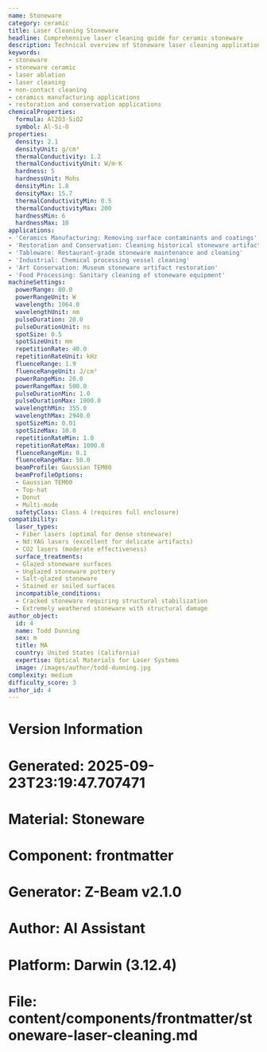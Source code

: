 ```yaml
---
name: Stoneware
category: ceramic
title: Laser Cleaning Stoneware
headline: Comprehensive laser cleaning guide for ceramic stoneware
description: Technical overview of Stoneware laser cleaning applications and parameters
keywords:
- stoneware
- stoneware ceramic
- laser ablation
- laser cleaning
- non-contact cleaning
- ceramics manufacturing applications
- restoration and conservation applications
chemicalProperties:
  formula: Al2O3·SiO2
  symbol: Al-Si-O
properties:
  density: 2.1
  densityUnit: g/cm³
  thermalConductivity: 1.2
  thermalConductivityUnit: W/m·K
  hardness: 5
  hardnessUnit: Mohs
  densityMin: 1.8
  densityMax: 15.7
  thermalConductivityMin: 0.5
  thermalConductivityMax: 200
  hardnessMin: 6
  hardnessMax: 10
applications:
- 'Ceramics Manufacturing: Removing surface contaminants and coatings'
- 'Restoration and Conservation: Cleaning historical stoneware artifacts'
- 'Tableware: Restaurant-grade stoneware maintenance and cleaning'
- 'Industrial: Chemical processing vessel cleaning'
- 'Art Conservation: Museum stoneware artifact restoration'
- 'Food Processing: Sanitary cleaning of stoneware equipment'
machineSettings:
  powerRange: 80.0
  powerRangeUnit: W
  wavelength: 1064.0
  wavelengthUnit: nm
  pulseDuration: 20.0
  pulseDurationUnit: ns
  spotSize: 0.5
  spotSizeUnit: mm
  repetitionRate: 40.0
  repetitionRateUnit: kHz
  fluenceRange: 1.9
  fluenceRangeUnit: J/cm²
  powerRangeMin: 20.0
  powerRangeMax: 500.0
  pulseDurationMin: 1.0
  pulseDurationMax: 1000.0
  wavelengthMin: 355.0
  wavelengthMax: 2940.0
  spotSizeMin: 0.01
  spotSizeMax: 10.0
  repetitionRateMin: 1.0
  repetitionRateMax: 1000.0
  fluenceRangeMin: 0.1
  fluenceRangeMax: 50.0
  beamProfile: Gaussian TEM00
  beamProfileOptions:
  - Gaussian TEM00
  - Top-hat
  - Donut
  - Multi-mode
  safetyClass: Class 4 (requires full enclosure)
compatibility:
  laser_types:
  - Fiber lasers (optimal for dense stoneware)
  - Nd:YAG lasers (excellent for delicate artifacts)
  - CO2 lasers (moderate effectiveness)
  surface_treatments:
  - Glazed stoneware surfaces
  - Unglazed stoneware pottery
  - Salt-glazed stoneware
  - Stained or soiled surfaces
  incompatible_conditions:
  - Cracked stoneware requiring structural stabilization
  - Extremely weathered stoneware with structural damage
author_object:
  id: 4
  name: Todd Dunning
  sex: m
  title: MA
  country: United States (California)
  expertise: Optical Materials for Laser Systems
  image: /images/author/todd-dunning.jpg
complexity: medium
difficulty_score: 3
author_id: 4
---
```



# Version Information
# Generated: 2025-09-23T23:19:47.707471
# Material: Stoneware
# Component: frontmatter
# Generator: Z-Beam v2.1.0
# Author: AI Assistant
# Platform: Darwin (3.12.4)
# File: content/components/frontmatter/stoneware-laser-cleaning.md